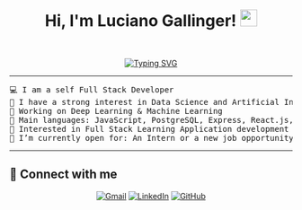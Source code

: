 <h1 align="center">
Hi, I'm Luciano Gallinger!
	<a href="https://github.com/LucianoGLR" target="_self">
		<img src="https://media.giphy.com/media/hvRJCLFzcasrR4ia7z/giphy.gif" width="30">
	</a>
</h1>

<br/>
<p align="center">
<a href="https://git.io/typing-svg"><img src="https://readme-typing-svg.herokuapp.com?font=Fira+Code&pause=1000&center=true&random=false&width=435&lines=Full+Stack+Web+Developer;Backend+oriented;Constantly+studying+new+technologies" alt="Typing SVG" /></a>
</p>

<hr>

<pre>
💻 I am a self Full Stack Developer
📝 I have a strong interest in Data Science and Artificial Intelligence
🔭 Working on Deep Learning & Machine Learning
🌟 Main languages: JavaScript, PostgreSQL, Express, React.js, Redux
🚩 Interested in Full Stack Learning Application development
🤔 I’m currently open for: An Intern or a new job opportunity, this is <a href="" target="_blank">MY RESUME.</a>
</pre>
<hr>

## 🤝 Connect with me
<p align="center">
	<a href="mailto:lucianogallinger@gmail.com"><img img src="https://img.shields.io/badge/gmail-%23EA4335.svg?style=plastic&logo=gmail&logoColor=white" alt="Gmail"/></a>
	<a href="www.linkedin.com/in/luciano-gallinger-954a09183"><img src="https://img.shields.io/badge/linkedin-%230A66C2.svg?style=plastic&logo=linkedin&logoColor=white" alt="LinkedIn"/></a>
	<a href="https://github.com/LucianoGRL"><img src="https://img.shields.io/badge/github-%23181717.svg?style=plastic&logo=github&logoColor=white" alt="GitHub"/></a>
</p>

